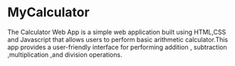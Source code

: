 # MyCalculator
The Calculator Web App is a simple web application built using HTML,CSS and Javascript that allows users to perform basic arithmetic calculator.This app provides a user-friendly interface for performing addition , subtraction ,multiplication ,and division operations.
